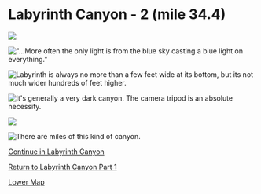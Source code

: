 # Labyrinth Canyon - 2 (mile 34.4)

![](labyrinth-cyn-2/light.jpg)

!["...More often the only light is from the blue sky casting a blue light on everything."](labyrinth-cyn-2/blue.jpg)

![Labyrinth is always no more than a few feet wide at its bottom, but its not much wider hundreds of feet higher.](labyrinth-cyn-2/narrow.jpg)

![It's generally a very dark canyon.  The camera tripod is an absolute necessity.](labyrinth-cyn-2/dark.jpg)

![](labyrinth-cyn/blue-1.jpg)

![There are miles of this kind of canyon.](labyrinth-cyn-2/blue-2.jpg)

[Continue in Labyrinth Canyon](labyrinth-cyn-3)

[Return to Labyrinth Canyon Part 1](labyrinth-cyn)

[Lower Map](map-lower)
